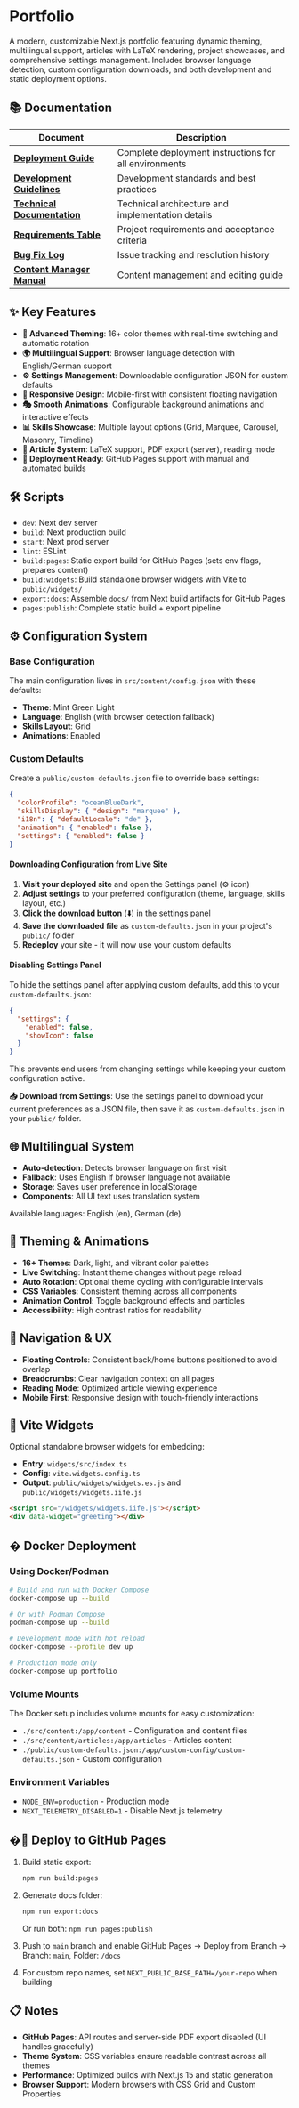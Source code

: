 # Portfolio

A modern, customizable Next.js portfolio featuring dynamic theming, multilingual support, articles with LaTeX rendering, project showcases, and comprehensive settings management. Includes browser language detection, custom configuration downloads, and both development and static deployment options.

## 📚 Documentation

| Document | Description |
|----------|-------------|
| **[Deployment Guide](documentation/DEPLOYMENT_GUIDE.md)** | Complete deployment instructions for all environments |
| **[Development Guidelines](documentation/DEVELOPMENT_GUIDELINES.md)** | Development standards and best practices |
| **[Technical Documentation](documentation/TECHNICAL_DOCUMENTATION.md)** | Technical architecture and implementation details |
| **[Requirements Table](documentation/Requirements-Tabelle.md)** | Project requirements and acceptance criteria |
| **[Bug Fix Log](documentation/BUG_FIX_LOG.md)** | Issue tracking and resolution history |
| **[Content Manager Manual](documentation/CONTENT_MANAGER_MANUAL.md)** | Content management and editing guide |

## ✨ Key Features

- **🎨 Advanced Theming**: 16+ color themes with real-time switching and automatic rotation
- **🌍 Multilingual Support**: Browser language detection with English/German support
- **⚙️ Settings Management**: Downloadable configuration JSON for custom defaults  
- **📱 Responsive Design**: Mobile-first with consistent floating navigation
- **🎭 Smooth Animations**: Configurable background animations and interactive effects
- **📊 Skills Showcase**: Multiple layout options (Grid, Marquee, Carousel, Masonry, Timeline)
- **📝 Article System**: LaTeX support, PDF export (server), reading mode
- **🚀 Deployment Ready**: GitHub Pages support with manual and automated builds

## 🛠 Scripts

- `dev`: Next dev server
- `build`: Next production build  
- `start`: Next prod server
- `lint`: ESLint
- `build:pages`: Static export build for GitHub Pages (sets env flags, prepares content)
- `build:widgets`: Build standalone browser widgets with Vite to `public/widgets/`
- `export:docs`: Assemble `docs/` from Next build artifacts for GitHub Pages
- `pages:publish`: Complete static build + export pipeline

## ⚙️ Configuration System

### Base Configuration

The main configuration lives in `src/content/config.json` with these defaults:

- **Theme**: Mint Green Light
- **Language**: English (with browser detection fallback)
- **Skills Layout**: Grid
- **Animations**: Enabled

### Custom Defaults

Create a `public/custom-defaults.json` file to override base settings:

```json
{
  "colorProfile": "oceanBlueDark",
  "skillsDisplay": { "design": "marquee" },
  "i18n": { "defaultLocale": "de" },
  "animation": { "enabled": false },
  "settings": { "enabled": false }
}
```

#### Downloading Configuration from Live Site

1. **Visit your deployed site** and open the Settings panel (⚙️ icon)
2. **Adjust settings** to your preferred configuration (theme, language, skills layout, etc.)
3. **Click the download button** (⬇️) in the settings panel
4. **Save the downloaded file** as `custom-defaults.json` in your project's `public/` folder
5. **Redeploy** your site - it will now use your custom defaults

#### Disabling Settings Panel

To hide the settings panel after applying custom defaults, add this to your `custom-defaults.json`:

```json
{
  "settings": {
    "enabled": false,
    "showIcon": false
  }
}
```

This prevents end users from changing settings while keeping your custom configuration active.

**📥 Download from Settings**: Use the settings panel to download your current preferences as a JSON file, then save it as `custom-defaults.json` in your `public/` folder.

## 🌐 Multilingual System

- **Auto-detection**: Detects browser language on first visit
- **Fallback**: Uses English if browser language not available  
- **Storage**: Saves user preference in localStorage
- **Components**: All UI text uses translation system

Available languages: English (en), German (de)

## 🎨 Theming & Animations

- **16+ Themes**: Dark, light, and vibrant color palettes
- **Live Switching**: Instant theme changes without page reload
- **Auto Rotation**: Optional theme cycling with configurable intervals
- **CSS Variables**: Consistent theming across all components
- **Animation Control**: Toggle background effects and particles
- **Accessibility**: High contrast ratios for readability

## 📱 Navigation & UX

- **Floating Controls**: Consistent back/home buttons positioned to avoid overlap
- **Breadcrumbs**: Clear navigation context on all pages
- **Reading Mode**: Optimized article viewing experience
- **Mobile First**: Responsive design with touch-friendly interactions

## 🔧 Vite Widgets

Optional standalone browser widgets for embedding:

- **Entry**: `widgets/src/index.ts`
- **Config**: `vite.widgets.config.ts`
- **Output**: `public/widgets/widgets.es.js` and `public/widgets/widgets.iife.js`

```html
<script src="/widgets/widgets.iife.js"></script>
<div data-widget="greeting"></div>
```

## � Docker Deployment

### Using Docker/Podman

```bash
# Build and run with Docker Compose
docker-compose up --build

# Or with Podman Compose
podman-compose up --build

# Development mode with hot reload
docker-compose --profile dev up

# Production mode only
docker-compose up portfolio
```

### Volume Mounts

The Docker setup includes volume mounts for easy customization:

- `./src/content:/app/content` - Configuration and content files
- `./src/content/articles:/app/articles` - Articles content
- `./public/custom-defaults.json:/app/custom-config/custom-defaults.json` - Custom configuration

### Environment Variables

- `NODE_ENV=production` - Production mode
- `NEXT_TELEMETRY_DISABLED=1` - Disable Next.js telemetry

## �🚀 Deploy to GitHub Pages

1. Build static export:

   ```bash
   npm run build:pages
   ```

2. Generate docs folder:

   ```bash
   npm run export:docs
   ```

   Or run both: `npm run pages:publish`

3. Push to `main` branch and enable GitHub Pages → Deploy from Branch → Branch: `main`, Folder: `/docs`

4. For custom repo names, set `NEXT_PUBLIC_BASE_PATH=/your-repo` when building

## 📋 Notes

- **GitHub Pages**: API routes and server-side PDF export disabled (UI handles gracefully)
- **Theme System**: CSS variables ensure readable contrast across all themes
- **Performance**: Optimized builds with Next.js 15 and static generation
- **Browser Support**: Modern browsers with CSS Grid and Custom Properties
